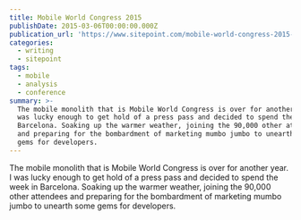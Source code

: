 ```yaml
---
title: Mobile World Congress 2015
publishDate: 2015-03-06T00:00:00.000Z
publication_url: 'https://www.sitepoint.com/mobile-world-congress-2015-roundup/'
categories:
  - writing
  - sitepoint
tags:
  - mobile
  - analysis
  - conference
summary: >-
  The mobile monolith that is Mobile World Congress is over for another year. I
  was lucky enough to get hold of a press pass and decided to spend the week in
  Barcelona. Soaking up the warmer weather, joining the 90,000 other attendees
  and preparing for the bombardment of marketing mumbo jumbo to unearth some
  gems for developers.
---
```


The mobile monolith that is Mobile World Congress is over for another year. I was lucky enough to get hold of a press pass and decided to spend the week in Barcelona. Soaking up the warmer weather, joining the 90,000 other attendees and preparing for the bombardment of marketing mumbo jumbo to unearth some gems for developers.

